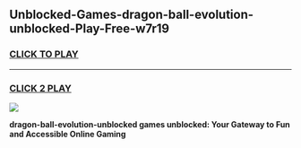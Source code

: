 
## Unblocked-Games-dragon-ball-evolution-unblocked-Play-Free-w7r19
<h3>
<a href="https://premium76.site?title=dragon-ball-evolution-unblocked&ref=18A1">CLICK TO PLAY</a></h3>
<hr>

<h3>
<a href="https://premium76.site?title=dragon-ball-evolution-unblocked&ref=18A1">CLICK 2 PLAY</a>
  
</h3>

<a href="https://premium76.site?title=dragon-ball-evolution-unblocked&ref=18A1"><img src="https://clearcache.store/games.png"></a>


**dragon-ball-evolution-unblocked games unblocked: Your Gateway to Fun and Accessible Online Gaming**
